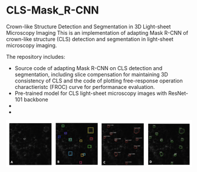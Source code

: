 # CLS-Mask_R-CNN
Crown-like Structure Detection and Segmentation in 3D Light-sheet Microscopy Imaging
This is an implementation of adapting Mask R-CNN of crown-like structure (CLS) detection and segmentation in light-sheet microscopy imaging.

The repository includes:
* Source code of adapting Mask R-CNN on CLS detection and segmentation, including slice compensation for maintaining 3D consistency of CLS and the code of plotting free-response operation charactieristc (FROC) curve for performanace evaluation.
* Pre-trained model for CLS light-sheet microscopy images with ResNet-101 backbone
*
* 
![pipeline](figures/pipeline.png)

